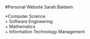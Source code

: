 #Personal Website
Sarah Baldwin<br>

*Computer Science<br>
	+ Software Engineering<br>
	+ Mathematics<br>
	+ Information Technology Management